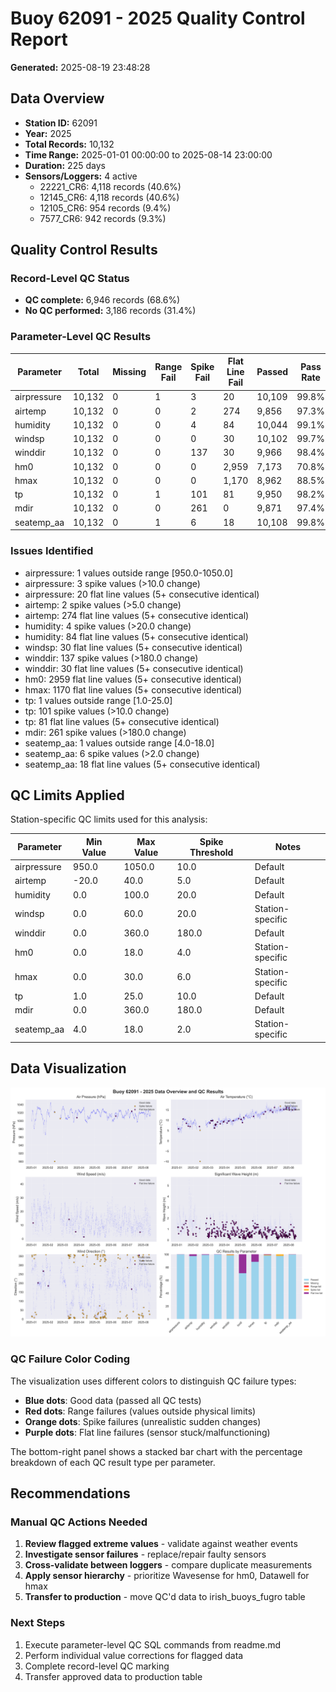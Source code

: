 # Buoy 62091 - 2025 Quality Control Report

**Generated:** 2025-08-19 23:48:28

## Data Overview

- **Station ID:** 62091
- **Year:** 2025
- **Total Records:** 10,132
- **Time Range:** 2025-01-01 00:00:00 to 2025-08-14 23:00:00
- **Duration:** 225 days
- **Sensors/Loggers:** 4 active
  - 22221_CR6: 4,118 records (40.6%)
  - 12145_CR6: 4,118 records (40.6%)
  - 12105_CR6: 954 records (9.4%)
  - 7577_CR6: 942 records (9.3%)

## Quality Control Results

### Record-Level QC Status

- **QC complete:** 6,946 records (68.6%)
- **No QC performed:** 3,186 records (31.4%)

### Parameter-Level QC Results

| Parameter | Total | Missing | Range Fail | Spike Fail | Flat Line Fail | Passed | Pass Rate |
|-----------|--------|---------|------------|------------|----------------|--------|-----------|
| airpressure | 10,132 | 0 | 1 | 3 | 20 | 10,109 | 99.8% |
| airtemp | 10,132 | 0 | 0 | 2 | 274 | 9,856 | 97.3% |
| humidity | 10,132 | 0 | 0 | 4 | 84 | 10,044 | 99.1% |
| windsp | 10,132 | 0 | 0 | 0 | 30 | 10,102 | 99.7% |
| winddir | 10,132 | 0 | 0 | 137 | 30 | 9,966 | 98.4% |
| hm0 | 10,132 | 0 | 0 | 0 | 2,959 | 7,173 | 70.8% |
| hmax | 10,132 | 0 | 0 | 0 | 1,170 | 8,962 | 88.5% |
| tp | 10,132 | 0 | 1 | 101 | 81 | 9,950 | 98.2% |
| mdir | 10,132 | 0 | 0 | 261 | 0 | 9,871 | 97.4% |
| seatemp_aa | 10,132 | 0 | 1 | 6 | 18 | 10,108 | 99.8% |

### Issues Identified

- airpressure: 1 values outside range [950.0-1050.0]
- airpressure: 3 spike values (>10.0 change)
- airpressure: 20 flat line values (5+ consecutive identical)
- airtemp: 2 spike values (>5.0 change)
- airtemp: 274 flat line values (5+ consecutive identical)
- humidity: 4 spike values (>20.0 change)
- humidity: 84 flat line values (5+ consecutive identical)
- windsp: 30 flat line values (5+ consecutive identical)
- winddir: 137 spike values (>180.0 change)
- winddir: 30 flat line values (5+ consecutive identical)
- hm0: 2959 flat line values (5+ consecutive identical)
- hmax: 1170 flat line values (5+ consecutive identical)
- tp: 1 values outside range [1.0-25.0]
- tp: 101 spike values (>10.0 change)
- tp: 81 flat line values (5+ consecutive identical)
- mdir: 261 spike values (>180.0 change)
- seatemp_aa: 1 values outside range [4.0-18.0]
- seatemp_aa: 6 spike values (>2.0 change)
- seatemp_aa: 18 flat line values (5+ consecutive identical)

## QC Limits Applied

Station-specific QC limits used for this analysis:

| Parameter | Min Value | Max Value | Spike Threshold | Notes |
|-----------|-----------|-----------|-----------------|-------|
| airpressure | 950.0 | 1050.0 | 10.0 | Default |
| airtemp | -20.0 | 40.0 | 5.0 | Default |
| humidity | 0.0 | 100.0 | 20.0 | Default |
| windsp | 0.0 | 60.0 | 20.0 | Station-specific |
| winddir | 0.0 | 360.0 | 180.0 | Default |
| hm0 | 0.0 | 18.0 | 4.0 | Station-specific |
| hmax | 0.0 | 30.0 | 6.0 | Station-specific |
| tp | 1.0 | 25.0 | 10.0 | Default |
| mdir | 0.0 | 360.0 | 180.0 | Default |
| seatemp_aa | 4.0 | 18.0 | 2.0 | Station-specific |

## Data Visualization

![QC Overview](buoy_62091_2025_qc_overview.png)

### QC Failure Color Coding

The visualization uses different colors to distinguish QC failure types:

- **Blue dots**: Good data (passed all QC tests)
- **Red dots**: Range failures (values outside physical limits)
- **Orange dots**: Spike failures (unrealistic sudden changes)
- **Purple dots**: Flat line failures (sensor stuck/malfunctioning)

The bottom-right panel shows a stacked bar chart with the percentage breakdown of each QC result type per parameter.

## Recommendations

### Manual QC Actions Needed

1. **Review flagged extreme values** - validate against weather events
2. **Investigate sensor failures** - replace/repair faulty sensors
3. **Cross-validate between loggers** - compare duplicate measurements
4. **Apply sensor hierarchy** - prioritize Wavesense for hm0, Datawell for hmax
5. **Transfer to production** - move QC'd data to irish_buoys_fugro table

### Next Steps

1. Execute parameter-level QC SQL commands from readme.md
2. Perform individual value corrections for flagged data
3. Complete record-level QC marking
4. Transfer approved data to production table
